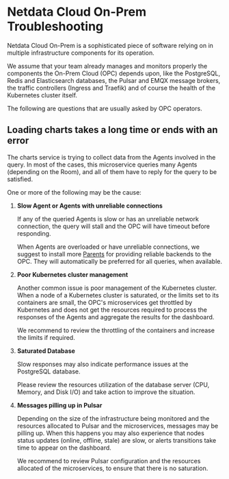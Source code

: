 # Netdata Cloud On-Prem Troubleshooting

Netdata Cloud On-Prem is a sophisticated piece of software relying on in multiple infrastructure components for its operation.

We assume that your team already manages and monitors properly the components the On-Prem Cloud (OPC) depends upon, like the PostgreSQL, Redis and Elasticsearch databases, the Pulsar and EMQX message brokers, the traffic controllers (Ingress and Traefik) and of course the health of the Kubernetes cluster itself.

The following are questions that are usually asked by OPC operators.

## Loading charts takes a long time or ends with an error

The charts service is trying to collect data from the Agents involved in the query. In most of the cases, this microservice queries many Agents (depending on the Room), and all of them have to reply for the query to be satisfied.

One or more of the following may be the cause:

1. **Slow Agent or Agents with unreliable connections**

   If any of the queried Agents is slow or has an unreliable network connection, the query will stall and the OPC will have timeout before responding.

   When Agents are overloaded or have unreliable connections, we suggest to install more [Parents](/docs/observability-centralization-points/README.md) for providing reliable backends to the OPC. They will automatically be preferred for all queries, when available.

2. **Poor Kubernetes cluster management**

   Another common issue is poor management of the Kubernetes cluster. When a node of a Kubernetes cluster is saturated, or the limits set to its containers are small, the OPC's microservices get throttled by Kubernetes and does not get the resources required to process the responses of the Agents and aggregate the results for the dashboard.

   We recommend to review the throttling of the containers and increase the limits if required.

3. **Saturated Database**

   Slow responses may also indicate performance issues at the PostgreSQL database.

   Please review the resources utilization of the database server (CPU, Memory, and Disk I/O) and take action to improve the situation.

4. **Messages pilling up in Pulsar**

   Depending on the size of the infrastructure being monitored and the resources allocated to Pulsar and the microservices, messages may be pilling up. When this happens you may also experience that nodes status updates (online, offline, stale) are slow, or alerts transitions take time to appear on the dashboard.

   We recommend to review Pulsar configuration and the resources allocated of the microservices, to ensure that there is no saturation.
